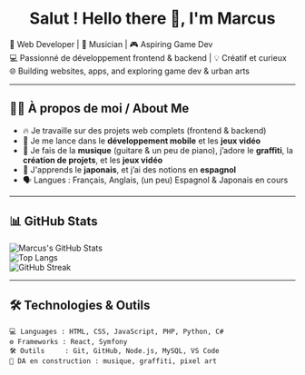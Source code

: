 <h1 align="center">Salut ! Hello there 👋, I'm Marcus</h1>

🎨 Web Developer | 🎸 Musician | 🎮 Aspiring Game Dev  
💻 Passionné de développement frontend & backend | 💡 Créatif et curieux  
🌐 Building websites, apps, and exploring game dev & urban arts

---

## 🧑‍💻 À propos de moi / About Me

- 🔥 Je travaille sur des projets web complets (frontend & backend)
- 🎯 Je me lance dans le **développement mobile** et les **jeux vidéo**
- 🎵 Je fais de la **musique** (guitare & un peu de piano), j’adore le **graffiti**, la **création de projets**, et les **jeux vidéo**
- 🌱 J'apprends le **japonais**, et j’ai des notions en **espagnol**
- 🗣️ Langues : Français, Anglais, (un peu) Espagnol & Japonais en cours

---

## 📊 GitHub Stats

![Marcus's GitHub Stats](https://github-readme-stats.vercel.app/api?username=marcusWeb04&show_icons=true&theme=tokyonight)  
![Top Langs](https://github-readme-stats.vercel.app/api/top-langs/?username=marcusWeb04&layout=compact&theme=tokyonight)  
![GitHub Streak](https://github-readme-streak-stats.herokuapp.com/?user=marcusWeb04&theme=tokyonight)

---

## 🛠️ Technologies & Outils

```text
💻 Languages : HTML, CSS, JavaScript, PHP, Python, C#
⚙️ Frameworks : React, Symfony
🛠️ Outils     : Git, GitHub, Node.js, MySQL, VS Code
🎨 DA en construction : musique, graffiti, pixel art
